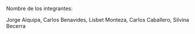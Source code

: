 Nombre de los integrantes:

Jorge Aiquipa,
Carlos Benavides,
Lisbet Monteza,
Carlos Caballero,
Silvina Becerra

